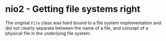 nio2 - Getting file systems right
===

The original `File` class was hard bound to a file system
implementation and did not clearly separate between the name of 
a file, and concept of a physical file in the underlying file system.

